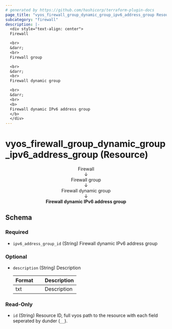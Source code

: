 ```yaml
---
# generated by https://github.com/hashicorp/terraform-plugin-docs
page_title: "vyos_firewall_group_dynamic_group_ipv6_address_group Resource - vyos"
subcategory: "firewall"
description: |-
  <div style="text-align: center">
  Firewall

  <br>
  &darr;
  <br>
  Firewall group

  <br>
  &darr;
  <br>
  Firewall dynamic group

  <br>
  &darr;
  <br>
  <b>
  Firewall dynamic IPv6 address group
  </b>
  </div>
---
```


# vyos_firewall_group_dynamic_group_ipv6_address_group (Resource)

<div style="text-align: center">
Firewall

<br>
&darr;
<br>
Firewall group

<br>
&darr;
<br>
Firewall dynamic group

<br>
&darr;
<br>
<b>
Firewall dynamic IPv6 address group
</b>
</div>



<!-- schema generated by tfplugindocs -->
## Schema

### Required

- `ipv6_address_group_id` (String) Firewall dynamic IPv6 address group

### Optional

- `description` (String) Description

    |  Format &emsp; | Description  |
    |----------|---------------|
    |  txt  &emsp; |  Description  |

### Read-Only

- `id` (String) Resource ID, full vyos path to the resource with each field seperated by dunder (`__`).
